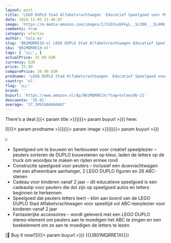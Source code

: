 ```yaml
---
layout: post
title: 'LEGO DUPLO Stad Alfabetvrachtwagen  Educatief Speelgoed voor Peuters vanaf 2 Jaar  ABC-Voertuig met Aanhanger met Letterstenen en Jongens- en Meisjes Figuren  Cadeau voor Kinderen 10421'
date: 2024-12-05 21:46:07
image: 'https://m.media-amazon.com/images/I/51EVsubFkyL._SL500_._SL400_.jpg'
comments: true
category: ofertas
author: 'tole.es'
slug: 'B01MQRRE1X-nl LEGO DUPLO Stad Alfabetvrachtwagen Educatief Speelgoed...'
sku: 'B01MQRRE1X-nl'
tags: [ '🇳🇱', ]
actualPrice: 25.99 EUR
currency: EUR
price: 25.99
comparePrice: 39.99 EUR
prodname: 'LEGO DUPLO Stad Alfabetvrachtwagen  Educatief Speelgoed voor Peuters vanaf 2 Jaar  ABC-Voertuig met Aanhanger met Letterstenen en Jongens- en Meisjes Figuren  Cadeau voor Kinderen 10421'
country: 'nl'
flag: '🇳🇱'
brand: ''
buyurl: 'https://www.amazon.nl/dp/B01MQRRE1X/?tag=tolees0b-21'
descuento: '35.01'
average: '27.3991666666667'
---
```


There's a deal [{{< param title >}}]({{< param buyurl >}})  here:

[![{{< param prodname >}}]({{< param image >}})]({{< param buyurl >}})

ℹ️:

- Speelgoed om te bouwen en herbouwen voor creatief speelplezier – peuters sorteren de DUPLO bouwstenen op kleur, laden de letters op de truck om woordjes te maken en rijden ermee rond
- Constructie speelgoed voor peuters – inclusief een duwvrachtwagen met een afneembare aanhanger, 2 LEGO DUPLO figuren en 26 ABC-stenen
- Cadeau voor kinderen vanaf 2 jaar – dit educatieve speelgoed is een cadeautip voor peuters die dol zijn op speelgoed autos en letters beginnen te herkennen
- Speelgoed dat peuters letters leert – klim aan boord van de LEGO DUPLO Stad Alfabetvrachtwagen voor speeltijd vol ABC-leerplezier voor kinderen vanaf 2 jaar
- Fantasierijke accessoires – wordt geleverd met een LEGO DUPLO stereo-element om peuters aan te moedigen het ABC te zingen en een boekelement om ze aan te moedigen de letters te lezen

[🛒 Buy it now!!]({{< param buyurl >}})
{{<world>}}B01MQRRE1X{{</world>}}
